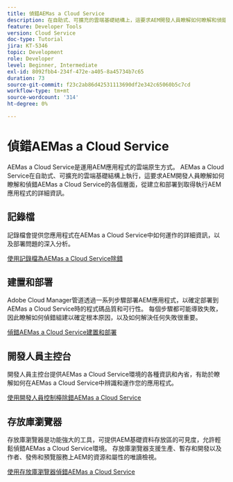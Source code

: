 ```yaml
---
title: 偵錯AEMas a Cloud Service
description: 在自助式、可擴充的雲端基礎結構上，這要求AEM開發人員瞭解如何瞭解和偵錯AEMas a Cloud Service的各個層面，從建立和部署到取得執行AEM應用程式的詳細資訊。
feature: Developer Tools
version: Cloud Service
doc-type: Tutorial
jira: KT-5346
topic: Development
role: Developer
level: Beginner, Intermediate
exl-id: 8092fbb4-234f-472e-a405-8a45734b7c65
duration: 73
source-git-commit: f23c2ab86d42531113690df2e342c65060b5c7cd
workflow-type: tm+mt
source-wordcount: '314'
ht-degree: 0%

---
```


# 偵錯AEMas a Cloud Service

AEMas a Cloud Service是運用AEM應用程式的雲端原生方式。 AEMas a Cloud Service在自助式、可擴充的雲端基礎結構上執行，這要求AEM開發人員瞭解如何瞭解和偵錯AEMas a Cloud Service的各個層面，從建立和部署到取得執行AEM應用程式的詳細資訊。

## 記錄檔

記錄檔會提供您應用程式在AEMas a Cloud Service中如何運作的詳細資訊，以及部署問題的深入分析。

[使用記錄檔為AEMas a Cloud Service除錯](./logs.md)

## 建置和部署

Adobe Cloud Manager管道透過一系列步驟部署AEM應用程式，以確定部署到AEMas a Cloud Service時的程式碼品質和可行性。 每個步驟都可能導致失敗，因此瞭解如何偵錯組建以確定根本原因，以及如何解決任何失敗很重要。

[偵錯AEMas a Cloud Service建置和部署](./build-and-deployment.md)

## 開發人員主控台

開發人員主控台提供AEMas a Cloud Service環境的各種資訊和內省，有助於瞭解如何在AEMas a Cloud Service中辨識和運作您的應用程式。

[使用開發人員控制檯除錯AEMas a Cloud Service](./developer-console.md)

## 存放庫瀏覽器

存放庫瀏覽器是功能強大的工具，可提供AEM基礎資料存放區的可見度，允許輕鬆偵錯AEMas a Cloud Service環境。 存放庫瀏覽器支援生產、暫存和開發以及作者、發佈和預覽服務上AEM的資源和屬性的唯讀檢視。

[使用存放庫瀏覽器偵錯AEMas a Cloud Service](./repository-browser.md)
